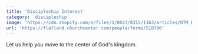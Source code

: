 ```yaml
---
title: 'Discipleship Interest'
category: 'discipleship'
image: 'https://cdn.shopify.com/s/files/1/0023/8315/1163/articles/OTM_Blog_banner_12_1600x.png'
url: 'https://flatland.churchcenter.com/people/forms/518796'
---
```


Let us help you move to the center of God's kingdom.
